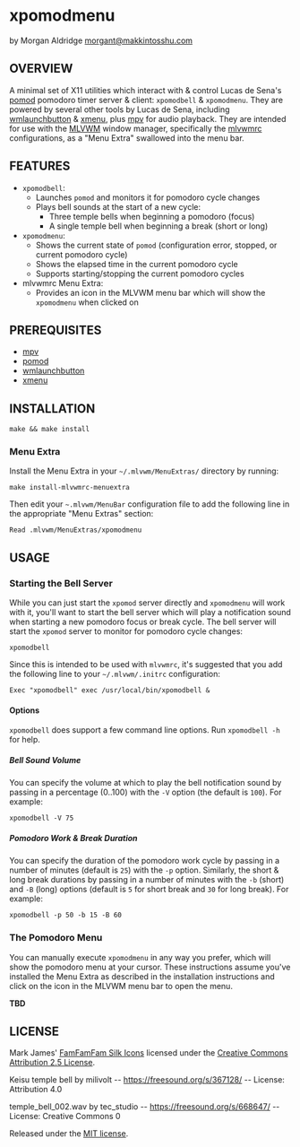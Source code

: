 # xpomodmenu
by Morgan Aldridge <morgant@makkintosshu.com>

## OVERVIEW

A minimal set of X11 utilities which interact with & control Lucas de Sena's [pomod](https://github.com/phillbush/pomod/) pomodoro timer server & client: `xpomodbell` & `xpomodmenu`. They are powered by several other tools by Lucas de Sena, including [wmlaunchbutton](https://github.com/phillbush/wmlaunchbutton) & [xmenu](https://github.com/phillbush/xmenu), plus [mpv](https://mpv.io) for audio playback. They are intended for use with the [MLVWM](https://github.com/morgant/mlvwm) window manager, specifically the [mlvwmrc](https://github.com/morgant/mlvwmrc) configurations, as a "Menu Extra" swallowed into the menu bar.

## FEATURES

* `xpomodbell`:
    * Launches `pomod` and monitors it for pomodoro cycle changes
    * Plays bell sounds at the start of a new cycle:
        * Three temple bells when beginning a pomodoro (focus)
        * A single temple bell when beginning a break (short or long)
* `xpomodmenu`:
    * Shows the current state of `pomod` (configuration error, stopped, or current pomodoro cycle)
    * Shows the elapsed time in the current pomodoro cycle
    * Supports starting/stopping the current pomodoro cycles
* mlvwmrc Menu Extra:
    * Provides an icon in the MLVWM menu bar which will show the `xpomodmenu` when clicked on

## PREREQUISITES

* [mpv](https://mpv.io)
* [pomod](https://github.com/phillbush/pomod)
* [wmlaunchbutton](https://github.com/phillbush/wmlaunchbutton)
* [xmenu](https://github.com/phillbush/xmenu)

## INSTALLATION

```
make && make install
```

### Menu Extra

Install the Menu Extra in your `~/.mlvwm/MenuExtras/` directory by running:

```
make install-mlvwmrc-menuextra
```

Then edit your `~.mlvwm/MenuBar` configuration file to add the following line in the appropriate "Menu Extras" section:

```
Read .mlvwm/MenuExtras/xpomodmenu
```

## USAGE

### Starting the Bell Server

While you can just start the `xpomod` server directly and `xpomodmenu` will work with it, you'll want to start the bell server which will play a notification sound when starting a new pomodoro focus or break cycle. The bell server will start the `xpomod` server to monitor for pomodoro cycle changes:

```
xpomodbell
```

Since this is intended to be used with `mlvwmrc`, it's suggested that you add the following line to your `~/.mlvwm/.initrc` configuration:

```
Exec "xpomodbell" exec /usr/local/bin/xpomodbell &
```

#### Options

`xpomodbell` does support a few command line options. Run `xpomodbell -h` for help.

##### Bell Sound Volume

You can specify the volume at which to play the bell notification sound by passing in a percentage (0..100) with the `-V` option (the default is `100`). For example:

```
xpomodbell -V 75
```

##### Pomodoro Work & Break Duration

You can specify the duration of the pomodoro work cycle by passing in a number of minutes (default is `25`) with the `-p` option. Similarly, the short & long break durations by passing in a number of minutes with the `-b` (short) and `-B` (long) options (default is `5` for short break and `30` for long break). For example:

```
xpomodbell -p 50 -b 15 -B 60
```

### The Pomodoro Menu

You can manually execute `xpomodmenu` in any way you prefer, which will show the pomodoro menu at your cursor. These instructions assume you've installed the Menu Extra as described in the installation instructions and click on the icon in the MLVWM menu bar to open the menu.

__TBD__

## LICENSE

Mark James' [FamFamFam Silk Icons](https://github.com/markjames/famfamfam-silk-icons) licensed under the [Creative Commons Attribution 2.5 License](http://creativecommons.org/licenses/by/2.5/).

Keisu temple bell by milivolt -- https://freesound.org/s/367128/ -- License: Attribution 4.0

temple_bell_002.wav by tec_studio -- https://freesound.org/s/668647/ -- License: Creative Commons 0

Released under the [MIT license](LICENSE).
